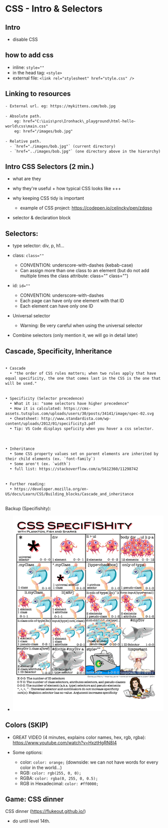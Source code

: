 

# CSS - Intro & Selectors

<!--- 
Status: draft
-->


<!--

Feedback from students:
- Too much information for only one lesson (specially for those who didn't cover this in the prework).
- Make sure to start explaining why CSS + why selectors are useful +  clear examples


Sample code:
- This is the code we ended up with in cohort sept2021: 
  - "./module 1/code-samples/w1d3 - b - CSS - Intro and Selectors/"

-->


## Intro

- disable CSS



## how to add css
  - inline: `style=""`
  - in the head tag: `<style>`
  - external file: `<link rel="stylesheet" href="style.css" />`


## Linking to resources

  <!-- @todo: create cheatsheet -->

    - External url. eg: https://mykittens.com/bob.jpg

    - Absolute path. 
        eg: href="C:\Luis\pro\Ironhack\_playground\html-hello-world\css\main.css"
        eg: href="/images/bob.jpg"

    - Relative path. 
      - `href="./images/bob.jpg"` (current directory)
      - `href="../images/bob.jpg"` (one directory above in the hierarchy)



## Intro CSS Selectors (2 min.)
- what are they

- why they're useful + how typical CSS looks like +++

- why keeping CSS tidy is important
  - example of CSS project: https://codepen.io/celincky/pen/zdqso

- selector & declaration block



## Selectors:



- type selector: div, p, h1...

- class: `class=""`
    - CONVENTION: underscore-with-dashes (kebab-case)
    - Can assign more than one class to an element (but do not add multiple times the class attribute: class="" class="") 


- id: `id=""`
  - CONVENTION: underscore-with-dashes
  - Each page can have only one element with that ID
  - Each element can have only one ID


- Universal selector
  - Warning: Be very careful when using the universal selector


- Combine selectors (only mention it, we will go in detail later)



## Cascade, Specificity, Inheritance


<!--

Alternative: watch video together

- CSS Specificity explained (13min) (Cascade + Specificity)
https://www.youtube.com/watch?v=c0kfcP_nD9E

-->


<!-- @todo: create cheatsheet / gist -->


```discord

• Cascade 
  • "the order of CSS rules matters; when two rules apply that have equal specificity, the one that comes last in the CSS is the one that will be used."


• Specificity (Selector precedence)
  • What it is: "some selectors have higher precedence"
  • How it is calculated: https://cms-assets.tutsplus.com/uploads/users/30/posts/34141/image/spec-02.svg
  • Cheatsheet: http://www.standardista.com/wp-content/uploads/2012/01/specificity3.pdf
  • Tip: VS Code displays speficity when you hover a css selector.



• Inheritance
  • Some CSS property values set on parent elements are inherited by their child elements (ex. `font-family`)
  • Some aren't (ex. `width`)
  • full list: https://stackoverflow.com/a/5612360/11298742


• Further reading:
  • https://developer.mozilla.org/en-US/docs/Learn/CSS/Building_blocks/Cascade_and_inheritance


```

Backup (Specifishity):
- ![specifishity cheatsheet](./images/specifishity.png)





## Colors (SKIP)

  - GREAT VIDEO (4 minutes, explains color names, hex, rgb, rgba): https://www.youtube.com/watch?v=HxztHgRN8I4

  - Some options:
    - color: `color: orange;` (downside: we can not have words for every color in the world...)
    - RGB: `color: rgb(255, 0, 0);`
    - RGBA: `color: rgba(0, 255, 0, 0.5);`
    - RGB in Hexadecimal: `color: #ff0000;`




## Game: CSS dinner

CSS dinner (https://flukeout.github.io/)
- do until level 14th.


